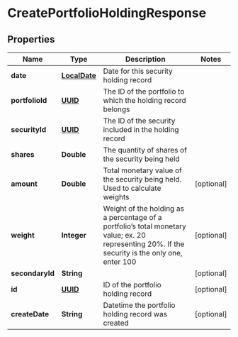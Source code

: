 
# CreatePortfolioHoldingResponse

## Properties
Name | Type | Description | Notes
------------ | ------------- | ------------- | -------------
**date** | [**LocalDate**](LocalDate.md) | Date for this security holding record | 
**portfolioId** | [**UUID**](UUID.md) | The ID of the portfolio to which the holding record belongs | 
**securityId** | [**UUID**](UUID.md) | The ID of the security included in the holding record | 
**shares** | **Double** | The quantity of shares of the security being held | 
**amount** | **Double** | Total monetary value of the security being held. Used to calculate weights |  [optional]
**weight** | **Integer** | Weight of the holding as a percentage of a portfolio’s total monetary value; ex. 20 representing 20%. If the security is the only one, enter 100 |  [optional]
**secondaryId** | **String** |  |  [optional]
**id** | [**UUID**](UUID.md) | ID of the portfolio holding record |  [optional]
**createDate** | **String** | Datetime the portfolio holding record was created |  [optional]



